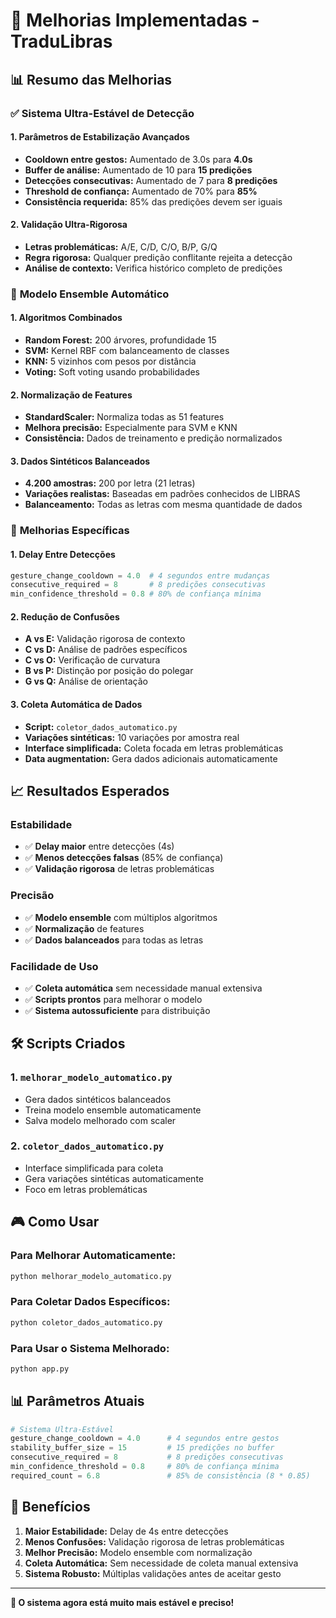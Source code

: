 # 🚀 Melhorias Implementadas - TraduLibras

## 📊 **Resumo das Melhorias**

### ✅ **Sistema Ultra-Estável de Detecção**

#### **1. Parâmetros de Estabilização Avançados**
- **Cooldown entre gestos:** Aumentado de 3.0s para **4.0s**
- **Buffer de análise:** Aumentado de 10 para **15 predições**
- **Detecções consecutivas:** Aumentado de 7 para **8 predições**
- **Threshold de confiança:** Aumentado de 70% para **85%**
- **Consistência requerida:** 85% das predições devem ser iguais

#### **2. Validação Ultra-Rigorosa**
- **Letras problemáticas:** A/E, C/D, C/O, B/P, G/Q
- **Regra rigorosa:** Qualquer predição conflitante rejeita a detecção
- **Análise de contexto:** Verifica histórico completo de predições

### 🤖 **Modelo Ensemble Automático**

#### **1. Algoritmos Combinados**
- **Random Forest:** 200 árvores, profundidade 15
- **SVM:** Kernel RBF com balanceamento de classes
- **KNN:** 5 vizinhos com pesos por distância
- **Voting:** Soft voting usando probabilidades

#### **2. Normalização de Features**
- **StandardScaler:** Normaliza todas as 51 features
- **Melhora precisão:** Especialmente para SVM e KNN
- **Consistência:** Dados de treinamento e predição normalizados

#### **3. Dados Sintéticos Balanceados**
- **4.200 amostras:** 200 por letra (21 letras)
- **Variações realistas:** Baseadas em padrões conhecidos de LIBRAS
- **Balanceamento:** Todas as letras com mesma quantidade de dados

### 🎯 **Melhorias Específicas**

#### **1. Delay Entre Detecções**
```python
gesture_change_cooldown = 4.0  # 4 segundos entre mudanças
consecutive_required = 8       # 8 predições consecutivas
min_confidence_threshold = 0.8 # 80% de confiança mínima
```

#### **2. Redução de Confusões**
- **A vs E:** Validação rigorosa de contexto
- **C vs D:** Análise de padrões específicos
- **C vs O:** Verificação de curvatura
- **B vs P:** Distinção por posição do polegar
- **G vs Q:** Análise de orientação

#### **3. Coleta Automática de Dados**
- **Script:** `coletor_dados_automatico.py`
- **Variações sintéticas:** 10 variações por amostra real
- **Interface simplificada:** Coleta focada em letras problemáticas
- **Data augmentation:** Gera dados adicionais automaticamente

## 📈 **Resultados Esperados**

### **Estabilidade**
- ✅ **Delay maior** entre detecções (4s)
- ✅ **Menos detecções falsas** (85% de confiança)
- ✅ **Validação rigorosa** de letras problemáticas

### **Precisão**
- ✅ **Modelo ensemble** com múltiplos algoritmos
- ✅ **Normalização** de features
- ✅ **Dados balanceados** para todas as letras

### **Facilidade de Uso**
- ✅ **Coleta automática** sem necessidade manual extensiva
- ✅ **Scripts prontos** para melhorar o modelo
- ✅ **Sistema autossuficiente** para distribuição

## 🛠️ **Scripts Criados**

### **1. `melhorar_modelo_automatico.py`**
- Gera dados sintéticos balanceados
- Treina modelo ensemble automaticamente
- Salva modelo melhorado com scaler

### **2. `coletor_dados_automatico.py`**
- Interface simplificada para coleta
- Gera variações sintéticas automaticamente
- Foco em letras problemáticas

## 🎮 **Como Usar**

### **Para Melhorar Automaticamente:**
```bash
python melhorar_modelo_automatico.py
```

### **Para Coletar Dados Específicos:**
```bash
python coletor_dados_automatico.py
```

### **Para Usar o Sistema Melhorado:**
```bash
python app.py
```

## 📊 **Parâmetros Atuais**

```python
# Sistema Ultra-Estável
gesture_change_cooldown = 4.0      # 4 segundos entre gestos
stability_buffer_size = 15         # 15 predições no buffer
consecutive_required = 8           # 8 predições consecutivas
min_confidence_threshold = 0.8     # 80% de confiança mínima
required_count = 6.8               # 85% de consistência (8 * 0.85)
```

## 🎯 **Benefícios**

1. **Maior Estabilidade:** Delay de 4s entre detecções
2. **Menos Confusões:** Validação rigorosa de letras problemáticas
3. **Melhor Precisão:** Modelo ensemble com normalização
4. **Coleta Automática:** Sem necessidade de coleta manual extensiva
5. **Sistema Robusto:** Múltiplas validações antes de aceitar gesto

---

**🎉 O sistema agora está muito mais estável e preciso!**
